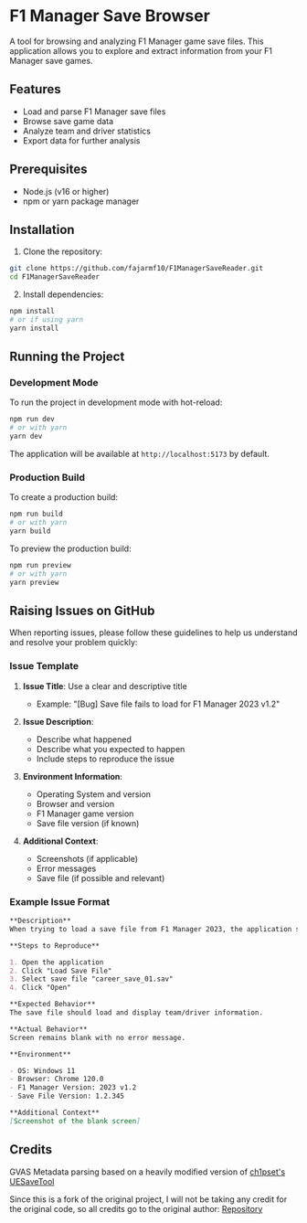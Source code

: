 # F1 Manager Save Browser

A tool for browsing and analyzing F1 Manager game save files. This application allows you to explore and extract information from your F1 Manager save games.

## Features

- Load and parse F1 Manager save files
- Browse save game data
- Analyze team and driver statistics
- Export data for further analysis

## Prerequisites

- Node.js (v16 or higher)
- npm or yarn package manager

## Installation

1. Clone the repository:

```bash
git clone https://github.com/fajarmf10/F1ManagerSaveReader.git
cd F1ManagerSaveReader
```

2. Install dependencies:

```bash
npm install
# or if using yarn
yarn install
```

## Running the Project

### Development Mode

To run the project in development mode with hot-reload:

```bash
npm run dev
# or with yarn
yarn dev
```

The application will be available at `http://localhost:5173` by default.

### Production Build

To create a production build:

```bash
npm run build
# or with yarn
yarn build
```

To preview the production build:

```bash
npm run preview
# or with yarn
yarn preview
```

## Raising Issues on GitHub

When reporting issues, please follow these guidelines to help us understand and resolve your problem quickly:

### Issue Template

1. **Issue Title**: Use a clear and descriptive title

   - Example: "[Bug] Save file fails to load for F1 Manager 2023 v1.2"

2. **Issue Description**:

   - Describe what happened
   - Describe what you expected to happen
   - Include steps to reproduce the issue

3. **Environment Information**:

   - Operating System and version
   - Browser and version
   - F1 Manager game version
   - Save file version (if known)

4. **Additional Context**:
   - Screenshots (if applicable)
   - Error messages
   - Save file (if possible and relevant)

### Example Issue Format

```markdown
**Description**
When trying to load a save file from F1 Manager 2023, the application shows a blank screen.

**Steps to Reproduce**

1. Open the application
2. Click "Load Save File"
3. Select save file "career_save_01.sav"
4. Click "Open"

**Expected Behavior**
The save file should load and display team/driver information.

**Actual Behavior**
Screen remains blank with no error message.

**Environment**

- OS: Windows 11
- Browser: Chrome 120.0
- F1 Manager Version: 2023 v1.2
- Save File Version: 1.2.345

**Additional Context**
[Screenshot of the blank screen]
```

## Credits

GVAS Metadata parsing based on a heavily modified version of [ch1pset's UESaveTool](https://github.com/ch1pset/UESaveTool)

Since this is a fork of the original project, I will not be taking any credit for the original code, so all credits go to the original author: [Repository](https://github.com/iebb/F1ManagerSaveReader)
